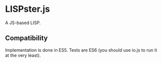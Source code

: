 # LISPster.js

A JS-based LISP.

## Compatibility

Implementation is done in ES5. Tests are ES6 (you should use io.js to run it at the very least).
